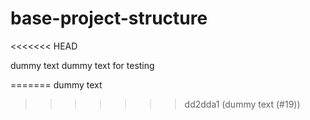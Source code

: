 # base-project-structure

<<<<<<< HEAD

dummy text dummy text for testing





=======
dummy text 
>>>>>>> dd2dda1 (dummy text (#19))
